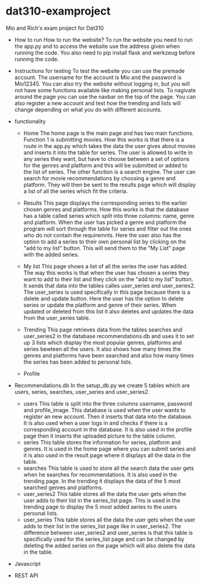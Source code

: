 # dat310-examproject
Mio and Rich's exam project for Dat310

- How to run
How to run the website? To run the website you need to run the app.py and to access the website use the address given when running the code. You also need to pip install flask and werkzeug before running the code.

- Instructions for testing
To test the website you can use the premade account. The username for the account is Mio and the password is Mio12345. You can also try the website without logging in, but you will not have some functions available like making personal lists. To nagivate around the page you can use the navbar on the top of the page. You can also register a new account and test how the trending and lists will change depending on what you do with different accounts. 

- functionality
    - Home
The home page is the main page and has two main functions. Function 1 is submitting movies. How this works is that there is a route in the app.py which takes the data the user gives about movies and inserts it into the table for series. The user is allowed to write in any series they want, but have to choose between a set of options for the genres and platform and this will be submitted or added to the list of series. The other function is a search engine. The user can search for movie recommendations by choosing a genre and platform. They will then be sent to the results page which will display a list of all the series which fit the criteria. 

    - Results 
This page displays the corresponding series to the earlier chosen genres and platforms. How this works is that the database has a table called series which split into three columns: name, genre and platform. When the user has picked a genre and platform the program will sort through the table for series and filter out the ones who do not contain the requiremnts. Here the user also has the option to add a series to their own personal list by clicking on the "add to my list" button. This will send them to the "My List" page with the added series.

    - My list
This page shows a list of all the series the user has added. The way this works is that when the user has chosen a series they want to add to their list and they click on the "add to my list" button. It sends that data into the tables calles user_series and user_series2. The user_series is used specifically in this page because there is a delete and update button. Here the user has the option to delete series or update the platform and genre of their series. When updated or deleted from this list it also deletes and updates the data from the user_series table.

    - Trending
This page retrieves data from the tables searches and user_series2 in the database recommendations.db and uses it to set up 3 lists which display the most popular genres, platforms and series bewteen all the users. It also shows how many times the genres and platforms have been searched and also how many times the series has been added to personal lists.

    - Profile 



- Recommendations.db
In the setup_db.py we create 5 tables which are users, series, searches, user_series and user_series2. 
    - users
    This table is split into the three columns username, password and profile_image. This database is used when the user wants to register an new account. Then it inserts that data into the database. It is also used when a user logs in and checks if there is a corresponding account in the database. It is also used in the profile page then it inserts the uploaded picture to the table column.
    - series
    This table stores the information for series, platform and genres. It is used in the home page where you can submit series and it is also used in the result page where it displays all the data in the table.
    - searches
    This table is used to store all the search data the user gets when he searches for recommendations. It is also used in the trending page. In the trending it displays the data of the 5 most searched genres and platforms.
    - user_series2
    This table stores all the data the user gets when the user adds to their list in the series_list page. This is used in the trending page to display the 5 most added series to the users personal lists.
    - user_series
    This table stores all the data the user gets when the user adds to their list in the series_list page like in user_series2. The difference between user_series2 and user_series is that this table is specifically used for the series_list page and can be changed by deleting the added series on the page which will also delete the data in the table.


- Javascript

- REST API